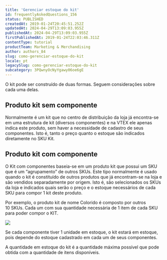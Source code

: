 ```yaml
---
title: 'Gerenciar estoque do kit'
id: frequentlyAskedQuestions_156
status: PUBLISHED
createdAt: 2019-01-24T20:45:51.252Z
updatedAt: 2024-04-29T13:09:03.955Z
publishedAt: 2024-04-29T13:09:03.955Z
firstPublishedAt: 2019-01-24T22:03:46.311Z
contentType: tutorial
productTeam: Marketing & Merchandising
author: authors_84
slug: como-gerenciar-estoque-do-kit
locale: pt
legacySlug: como-gerenciar-estoque-do-kit
subcategory: 3PQwnyOcNyYgawy06oe6gE
---
```


O kit pode ser construído de duas formas. Seguem considerações sobre cada uma delas.

## Produto kit sem componente

Normalmente é um kit que no centro de distribuição da loja já encontra-se em uma estrutura de kit (diversos componentes) e na VTEX ele apenas indica este produto, sem haver a necessidade de cadastro de seus componentes. Isto é, tanto o preço quanto o estoque são indicados diretamente no SKU Kit.

## Produto kit com componente

O Kit com componentes baseia-se em um produto kit que possui um SKU que é um “agrupamento” de outros SKUs. Este tipo normalmente é usado quando o kit é constituído de outros produtos que já encontram-se na loja e são vendidos separadamente por origem. Isto é, são selecionados os SKUs da loja e indicados quais serão o preço e o estoque necessários de cada SKU para compor 1 kit deste produto.

Por exemplo, o produto kit de nome Colorido é composto por outros 10 SKUs. Cada um com sua quantidade necessária de 1 item de cada SKU para poder compor o KIT.

![](//images.contentful.com/alneenqid6w5/2zwcLWeIX2kwsiQ0GCYm6G/b11fa6ded4ffb56faed9bc0158e980ae/kitcolorido.png)

Se cada componente tiver 1 unidade em estoque, o kit estará em estoque, pois depende do estoque cadastrado em cada um de seus componentes.

A quantidade em estoque do kit é a quantidade máxima possível que pode obtida com a quantidade de itens disponíveis.

